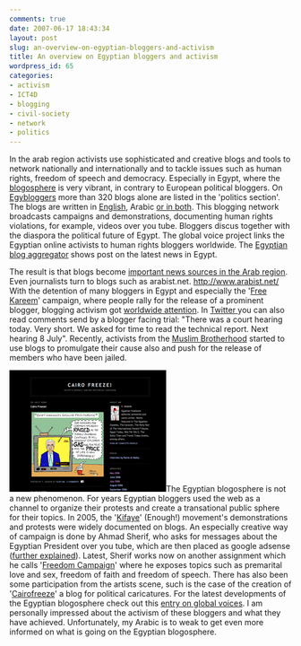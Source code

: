 ```yaml
---
comments: true
date: 2007-06-17 18:43:34
layout: post
slug: an-overview-on-egyptian-bloggers-and-activism
title: An overview on Egyptian bloggers and activism
wordpress_id: 65
categories:
- activism
- ICT4D
- blogging
- civil-society
- network
- politics
---
```


In the arab region activists use sophisticated and creative blogs and tools to network nationally and internationally and to tackle issues such as human rights, freedom of speech and democracy. Especially in Egypt, where the [blogosphere](http://en.wikipedia.org/wiki/Blogosphere) is very vibrant, in contrary to European political bloggers.
On [Egybloggers](http://www.egybloggers.com/) more than 320 blogs alone are listed in the 'politics section'. The blogs are written in [English](http://www.bigpharaoh.com), Arabic [or in both](http://manalaa.net/). This blogging network broadcasts campaigns and demonstrations, documenting human rights violations, for example, videos over you tube. Bloggers discus together with the diaspora the political future of Egypt. The global voice project links the Egyptian online activists to human rights bloggers worldwide. The [Egyptian blog aggregator](http://www.omraneya.net/)  shows post on the latest news in Egypt.

The result is that blogs become [important news sources in the Arab region](http://www.worldpoliticsreview.com/article.aspx?id=694). Even journalists turn to blogs such as arabist.net.  http://www.arabist.net/ With the detention of many bloggers in Egypt and especially the '[Free Kareem](http://www.freekareem.org/)' campaign, where people rally for the release of a prominent blogger,  blogging activism got [worldwide attention](http://www.economist.com/printedition/displayStory.cfm?story_id=9010890&fsrc=RSS). In [Twitter ](http://twitter.com/gharbeia/)you can also read comments send by a blogger facing trial: "There was a court hearing today. Very short. We asked for time to read the technical report. Next hearing 8 July". 
Recently, activists from the [Muslim Brotherhood](http://en.wikipedia.org/wiki/Muslim_brotherhood) started to use blogs to promulgate their cause also and push for the release of members who have been jailed.

[![Cairofreeze](/images/egypt.png)]()The Egyptian blogosphere is not a new phenomenon. For years Egyptian bloggers used the web as a channel to organize their protests and create a transational public sphere for their topics. In 2005, the '[Kifaye](http://en.wikipedia.org/wiki/Kifaya)' (Enough!) movement's demonstrations and protests were widely documented on blogs. An especially creative way of campaign is done by Ahmad Sherif, who asks for messages about the Egyptian President over you tube, which are then placed as google adsense ([further explained](http://www.nowpublic.com/mubarak_youve_got_mail)). Latest, Sherif works now on another assignment which he calls '[Freedom Campaign](http://www.smartmobs.com/archive/2007/06/11/egypt_cell_phon....html)' where he exposes topics such as premarital love and sex, freedom of faith and freedom of speech. There has also been some participation from the artists scene, such is the case of the creation of '[Cairofreeze](http://cairofreeze.blogspot.com/)'  a blog for political caricatures.  For the latest developments of the Egyptian blogosphere check out this [entry on global voices](http://www.globalvoicesonline.org/?p=22505.). I am personally impressed about the activism of these bloggers and what they have achieved. Unfortunately, my Arabic is to weak to get even more informed on what is going on the Egyptian blogosphere.




